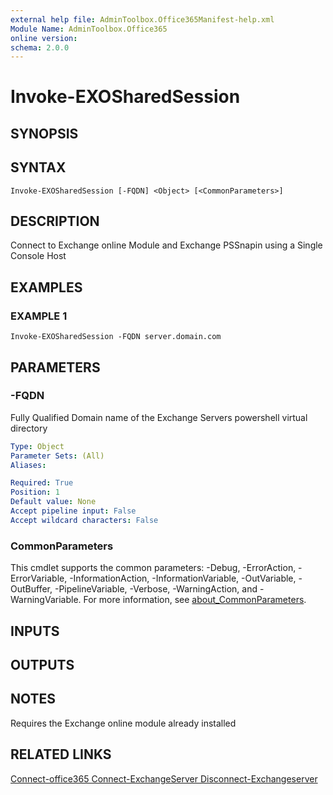 ```yaml
---
external help file: AdminToolbox.Office365Manifest-help.xml
Module Name: AdminToolbox.Office365
online version:
schema: 2.0.0
---
```


# Invoke-EXOSharedSession

## SYNOPSIS

## SYNTAX

```
Invoke-EXOSharedSession [-FQDN] <Object> [<CommonParameters>]
```

## DESCRIPTION
Connect to Exchange online Module and Exchange PSSnapin using a Single Console Host

## EXAMPLES

### EXAMPLE 1
```
Invoke-EXOSharedSession -FQDN server.domain.com
```

## PARAMETERS

### -FQDN
Fully Qualified Domain name of the Exchange Servers powershell virtual directory

```yaml
Type: Object
Parameter Sets: (All)
Aliases:

Required: True
Position: 1
Default value: None
Accept pipeline input: False
Accept wildcard characters: False
```

### CommonParameters
This cmdlet supports the common parameters: -Debug, -ErrorAction, -ErrorVariable, -InformationAction, -InformationVariable, -OutVariable, -OutBuffer, -PipelineVariable, -Verbose, -WarningAction, and -WarningVariable. For more information, see [about_CommonParameters](http://go.microsoft.com/fwlink/?LinkID=113216).

## INPUTS

## OUTPUTS

## NOTES
Requires the Exchange online module already installed

## RELATED LINKS

[Connect-office365
Connect-ExchangeServer
Disconnect-Exchangeserver]()

